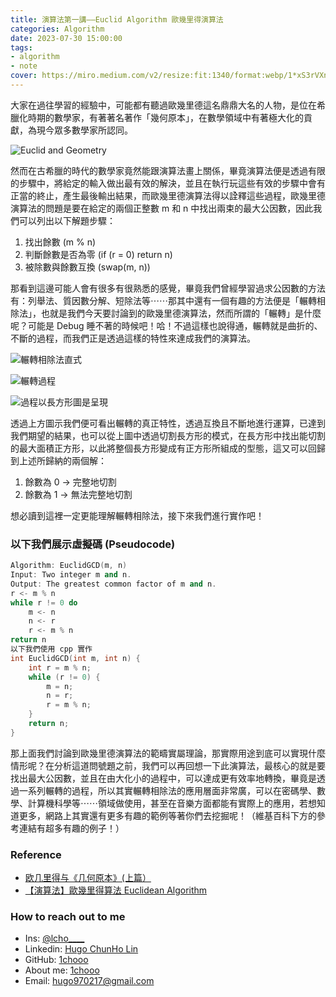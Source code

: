 ```yaml
---
title: 演算法第一講——Euclid Algorithm 歐幾里得演算法
categories: Algorithm
date: 2023-07-30 15:00:00
tags: 
- algorithm
- note
cover: https://miro.medium.com/v2/resize:fit:1340/format:webp/1*xS3rVXn57DTerPNCZuOJ_g.jpeg
---
```



大家在過往學習的經驗中，可能都有聽過歐幾里德這名鼎鼎大名的人物，是位在希臘化時期的數學家，有著著名著作「幾何原本」，在數學領域中有著極大化的貢獻，為現今眾多數學家所認同。


![Euclid and Geometry](https://miro.medium.com/v2/resize:fit:1340/format:webp/1*xS3rVXn57DTerPNCZuOJ_g.jpeg)

然而在古希臘的時代的數學家竟然能跟演算法畫上關係，畢竟演算法便是透過有限的步驟中，將給定的輸入做出最有效的解決，並且在執行玩這些有效的步驟中會有正當的終止，產生最後輸出結果，而歐幾里德演算法得以詮釋這些過程，歐幾里德演算法的問題是要在給定的兩個正整數 m 和 n 中找出兩束的最大公因數，因此我們可以列出以下解題步驟：

1. 找出餘數 (m % n)
2. 判斷餘數是否為零 (if (r = 0) return n)
3. 被除數與餘數互換 (swap(m, n))

那看到這邊可能人會有很多有很熟悉的感覺，畢竟我們曾經學習過求公因數的方法有：列舉法、質因數分解、短除法等⋯⋯那其中還有一個有趣的方法便是「輾轉相除法」，也就是我們今天要討論到的歐幾里德演算法，然而所謂的「輾轉」是什麼呢？可能是 Debug 睡不著的時候吧！哈！不過這樣也說得通，輾轉就是曲折的、不斷的過程，而我們正是透過這樣的特性來達成我們的演算法。


![輾轉相除法直式](https://miro.medium.com/v2/resize:fit:1400/format:webp/1*ZtKWx4DZ0FY6SBSctDWtUQ.png)

![輾轉過程](https://miro.medium.com/v2/resize:fit:1400/format:webp/1*GLbMrGYdxAAT-3Vee-vXDA.png)

![過程以長方形圖是呈現](https://miro.medium.com/v2/resize:fit:1400/format:webp/1*GLbMrGYdxAAT-3Vee-vXDA.png)

透過上方圖示我們便可看出輾轉的真正特性，透過互換且不斷地進行運算，已達到我們期望的結果，也可以從上圖中透過切割長方形的模式，在長方形中找出能切割的最大面積正方形，以此將整個長方形變成有正方形所組成的型態，這又可以回歸到上述所歸納的兩個解：

1. 餘數為 0 -> 完整地切割
2. 餘數為 1 -> 無法完整地切割


想必讀到這裡一定更能理解輾轉相除法，接下來我們進行實作吧！

### 以下我們展示虛擬碼 (Pseudocode)
```cpp
Algorithm: EuclidGCD(m, n)
Input: Two integer m and n.
Output: The greatest common factor of m and n.
r <- m % n
while r != 0 do
    m <- n
    n <- r
    r <- m % n
return n
以下我們使用 cpp 實作
int EuclidGCD(int m, int n) {
    int r = m % n;
    while (r != 0) {
        m = n;
        n = r;
        r = m % n;
    }
    return n;
}
```

那上面我們討論到歐幾里德演算法的範疇實屬理論，那實際用途到底可以實現什麼情形呢？在分析這道問號題之前，我們可以再回想一下此演算法，最核心的就是要找出最大公因數，並且在由大化小的過程中，可以達成更有效率地轉換，畢竟是透過一系列輾轉的過程，所以其實輾轉相除法的應用層面非常廣，可以在密碼學、數學、計算機科學等⋯⋯領域做使用，甚至在音樂方面都能有實際上的應用，若想知道更多，網路上其實還有更多有趣的範例等著你們去挖掘呢！（維基百科下方的參考連結有超多有趣的例子！）

### Reference
- [欧几里得与《几何原本》(上篇）](https://zhuanlan.zhihu.com/p/56528787)
- [【演算法】歐幾里得算法 Euclidean Algorithm](https://jason-chen-1992.weebly.com/home/-euclidean-algorithm)


### How to reach out to me
- Ins: [@lcho____](https://www.instagram.com/lcho____/)
- Linkedin: [Hugo ChunHo Lin](https://www.linkedin.com/in/1chooo/)
- GitHub: [1chooo](https://github.com/1chooo)
- About me: [1chooo](https://sites.google.com/g.ncu.edu.tw/1chooo)
- Email: hugo970217@gmail.com